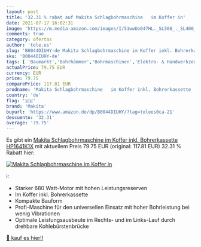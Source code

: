 ```yaml
---
layout: post
title: '32.31 % rabat auf Makita Schlagbohrmaschine   im Koffer in'
date: 2021-07-17 16:02:31
image: 'https://m.media-amazon.com/images/I/51wwUo047HL._SL500_._SL400_.jpg'
comments: true
category: ofertas
author: 'tole.es'
slug: 'B0044DIUHY-de Makita Schlagbohrmaschine im Koffer inkl. Bohrerkassette...'
sku: 'B0044DIUHY-de'
tags: [ 'Baumarkt','Bohrhämmer','Bohrmaschinen','Elektro- & Handwerkzeuge','Elektrowerkzeuge','makita', ]
actualPrice: 79.75 EUR
currency: EUR
price: 79.75
comparePrice: 117.81 EUR
prodname: 'Makita Schlagbohrmaschine   im Koffer inkl. Bohrerkassette   HP1641K1X'
country: 'de'
flag: '🇩🇪'
brand: 'Makita'
buyurl: 'https://www.amazon.de/dp/B0044DIUHY/?tag=tolees0ca-21'
descuento: '32.31'
average: '79.75'
---
```


Es gibt ein [Makita Schlagbohrmaschine   im Koffer inkl. Bohrerkassette   HP1641K1X](https://www.amazon.de/dp/B0044DIUHY/?tag=tolees0ca-21) mit aktuellem Preis 79.75 EUR (original: 117.81 EUR) 32.31 % Rabatt hier:

[![Makita Schlagbohrmaschine   im Koffer in](https://m.media-amazon.com/images/I/51wwUo047HL._SL500_._SL400_.jpg)](https://www.amazon.de/dp/B0044DIUHY/?tag=tolees0ca-21)

ℹ️:

- Starker 680 Watt-Motor mit hohen Leistungsreserven
- Im Koffer inkl. Bohrerkassette
- Kompakte Bauform
- Profi-Maschine für den universellen Einsatz mit hoher Bohrleistung bei wenig Vibrationen
- Optimale Leistungsausbeute im Rechts- und im Links-Lauf durch drehbare Kohlebürstenbrücke

[🛒 kauf es hier!!](https://www.amazon.de/dp/B0044DIUHY/?tag=tolees0ca-21)
